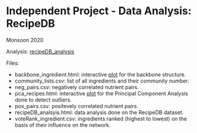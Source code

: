 # Independent Project - Data Analysis: RecipeDB
Monsoon 2020

Analysis: [recipeDB_analysis](https://shivangidhiman.github.io/IP_RecipeDB/recipeDB_analysis.html)

Files: 
- backbone_ingredient.html: interactive [plot](https://shivangidhiman.github.io/IP_RecipeDB/backbone_ingredient.html) for the backbone structure.
- community_lists.csv: list of all ingredients and their community number.
- neg_pairs.csv: negatively correlated nutrient pairs.
- pca_recipes.html: interactive [plot](https://shivangidhiman.github.io/IP_RecipeDB/pca_recipes.html) for the Principal Component Analysis done to detect outliers.
- pos_pairs.csv: positevely correlated nutrient pairs.
- recipeDB_analsyis.html: data analysis done on the RecipeDB dataset.
- voteRank_ingredient.csv: ingredients ranked (highest to lowest) on the basis of their influence on the network.
